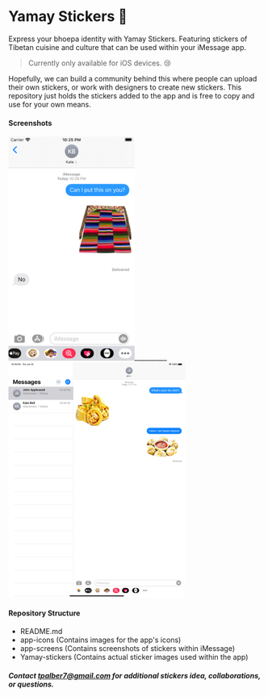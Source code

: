 # Yamay Stickers 🤪
Express your bhoepa identity with Yamay Stickers. Featuring stickers of Tibetan cuisine and culture that can be used within your iMessage app. 
> Currently only available for iOS devices. 😢

Hopefully, we can build a community behind this where people can upload their own stickers, or work with designers to create new stickers.
This repository just holds the stickers added to the app and is free to copy and use for your own means.

#### Screenshots
<img src="https://github.com/tpalber/YamayStickers/blob/master/app-screens/pangden.png" alt="Screenshot of pangden sticker" width="250"/>__________<img src="https://github.com/tpalber/YamayStickers/blob/master/app-screens/laphing.png" alt="Screenshot of laphing sticker" width="350"/>

#### Repository Structure
* README.md
* app-icons (Contains images for the app's icons)
* app-screens (Contains screenshots of stickers within iMessage)
* Yamay-stickers (Contains actual sticker images used within the app)

##### Contact tpalber7@gmail.com for additional stickers idea, collaborations, or questions.
